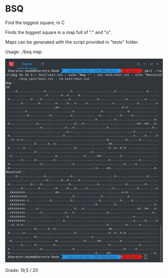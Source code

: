 # BSQ
Find the biggest square, in C

Finds the biggest square in a map full of "." and "o".

Maps can be generated with the script provided in "tests" folder.

Usage: ./bsq map

![Screenshot](/screenshot.png?raw=true "Example")

Grade: 19,5 / 20
